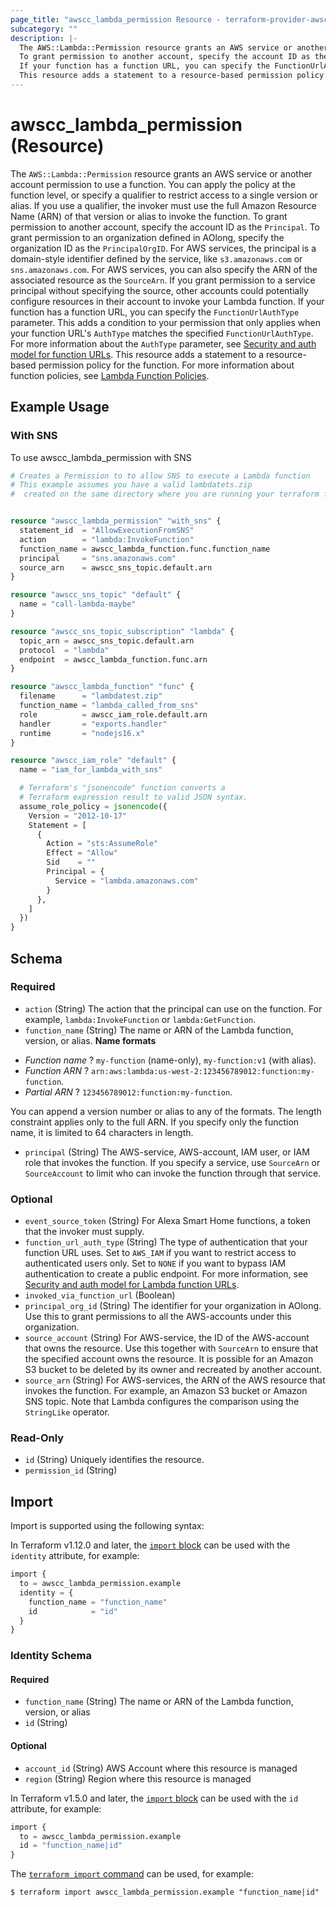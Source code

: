 ```yaml
---
page_title: "awscc_lambda_permission Resource - terraform-provider-awscc"
subcategory: ""
description: |-
  The AWS::Lambda::Permission resource grants an AWS service or another account permission to use a function. You can apply the policy at the function level, or specify a qualifier to restrict access to a single version or alias. If you use a qualifier, the invoker must use the full Amazon Resource Name (ARN) of that version or alias to invoke the function.
  To grant permission to another account, specify the account ID as the Principal. To grant permission to an organization defined in AOlong, specify the organization ID as the PrincipalOrgID. For AWS services, the principal is a domain-style identifier defined by the service, like s3.amazonaws.com or sns.amazonaws.com. For AWS services, you can also specify the ARN of the associated resource as the SourceArn. If you grant permission to a service principal without specifying the source, other accounts could potentially configure resources in their account to invoke your Lambda function.
  If your function has a function URL, you can specify the FunctionUrlAuthType parameter. This adds a condition to your permission that only applies when your function URL's AuthType matches the specified FunctionUrlAuthType. For more information about the AuthType parameter, see Security and auth model for function URLs https://docs.aws.amazon.com/lambda/latest/dg/urls-auth.html.
  This resource adds a statement to a resource-based permission policy for the function. For more information about function policies, see Lambda Function Policies https://docs.aws.amazon.com/lambda/latest/dg/access-control-resource-based.html.
---
```


# awscc_lambda_permission (Resource)

The ``AWS::Lambda::Permission`` resource grants an AWS service or another account permission to use a function. You can apply the policy at the function level, or specify a qualifier to restrict access to a single version or alias. If you use a qualifier, the invoker must use the full Amazon Resource Name (ARN) of that version or alias to invoke the function.
 To grant permission to another account, specify the account ID as the ``Principal``. To grant permission to an organization defined in AOlong, specify the organization ID as the ``PrincipalOrgID``. For AWS services, the principal is a domain-style identifier defined by the service, like ``s3.amazonaws.com`` or ``sns.amazonaws.com``. For AWS services, you can also specify the ARN of the associated resource as the ``SourceArn``. If you grant permission to a service principal without specifying the source, other accounts could potentially configure resources in their account to invoke your Lambda function.
 If your function has a function URL, you can specify the ``FunctionUrlAuthType`` parameter. This adds a condition to your permission that only applies when your function URL's ``AuthType`` matches the specified ``FunctionUrlAuthType``. For more information about the ``AuthType`` parameter, see [Security and auth model for function URLs](https://docs.aws.amazon.com/lambda/latest/dg/urls-auth.html).
 This resource adds a statement to a resource-based permission policy for the function. For more information about function policies, see [Lambda Function Policies](https://docs.aws.amazon.com/lambda/latest/dg/access-control-resource-based.html).

## Example Usage

### With SNS

To use awscc_lambda_permission with SNS

```terraform
# Creates a Permission to to allow SNS to execute a Lambda function
# This example assumes you have a valid lambdatets.zip 
#  created on the same directory where you are running your terraform file


resource "awscc_lambda_permission" "with_sns" {
  statement_id  = "AllowExecutionFromSNS"
  action        = "lambda:InvokeFunction"
  function_name = awscc_lambda_function.func.function_name
  principal     = "sns.amazonaws.com"
  source_arn    = awscc_sns_topic.default.arn
}

resource "awscc_sns_topic" "default" {
  name = "call-lambda-maybe"
}

resource "awscc_sns_topic_subscription" "lambda" {
  topic_arn = awscc_sns_topic.default.arn
  protocol  = "lambda"
  endpoint  = awscc_lambda_function.func.arn
}

resource "awscc_lambda_function" "func" {
  filename      = "lambdatest.zip"
  function_name = "lambda_called_from_sns"
  role          = awscc_iam_role.default.arn
  handler       = "exports.handler"
  runtime       = "nodejs16.x"
}

resource "awscc_iam_role" "default" {
  name = "iam_for_lambda_with_sns"

  # Terraform's "jsonencode" function converts a
  # Terraform expression result to valid JSON syntax.
  assume_role_policy = jsonencode({
    Version = "2012-10-17"
    Statement = [
      {
        Action = "sts:AssumeRole"
        Effect = "Allow"
        Sid    = ""
        Principal = {
          Service = "lambda.amazonaws.com"
        }
      },
    ]
  })
}
```


<!-- schema generated by tfplugindocs -->
## Schema

### Required

- `action` (String) The action that the principal can use on the function. For example, ``lambda:InvokeFunction`` or ``lambda:GetFunction``.
- `function_name` (String) The name or ARN of the Lambda function, version, or alias.
  **Name formats**
 +  *Function name* ? ``my-function`` (name-only), ``my-function:v1`` (with alias).
  +  *Function ARN* ? ``arn:aws:lambda:us-west-2:123456789012:function:my-function``.
  +  *Partial ARN* ? ``123456789012:function:my-function``.
  
 You can append a version number or alias to any of the formats. The length constraint applies only to the full ARN. If you specify only the function name, it is limited to 64 characters in length.
- `principal` (String) The AWS-service, AWS-account, IAM user, or IAM role that invokes the function. If you specify a service, use ``SourceArn`` or ``SourceAccount`` to limit who can invoke the function through that service.

### Optional

- `event_source_token` (String) For Alexa Smart Home functions, a token that the invoker must supply.
- `function_url_auth_type` (String) The type of authentication that your function URL uses. Set to ``AWS_IAM`` if you want to restrict access to authenticated users only. Set to ``NONE`` if you want to bypass IAM authentication to create a public endpoint. For more information, see [Security and auth model for Lambda function URLs](https://docs.aws.amazon.com/lambda/latest/dg/urls-auth.html).
- `invoked_via_function_url` (Boolean)
- `principal_org_id` (String) The identifier for your organization in AOlong. Use this to grant permissions to all the AWS-accounts under this organization.
- `source_account` (String) For AWS-service, the ID of the AWS-account that owns the resource. Use this together with ``SourceArn`` to ensure that the specified account owns the resource. It is possible for an Amazon S3 bucket to be deleted by its owner and recreated by another account.
- `source_arn` (String) For AWS-services, the ARN of the AWS resource that invokes the function. For example, an Amazon S3 bucket or Amazon SNS topic.
 Note that Lambda configures the comparison using the ``StringLike`` operator.

### Read-Only

- `id` (String) Uniquely identifies the resource.
- `permission_id` (String)

## Import

Import is supported using the following syntax:

In Terraform v1.12.0 and later, the [`import` block](https://developer.hashicorp.com/terraform/language/import) can be used with the `identity` attribute, for example:

```terraform
import {
  to = awscc_lambda_permission.example
  identity = {
    function_name = "function_name"
    id            = "id"
  }
}
```

<!-- schema generated by tfplugindocs -->
### Identity Schema

#### Required

- `function_name` (String) The name or ARN of the Lambda function, version, or alias
- `id` (String)

#### Optional

- `account_id` (String) AWS Account where this resource is managed
- `region` (String) Region where this resource is managed

In Terraform v1.5.0 and later, the [`import` block](https://developer.hashicorp.com/terraform/language/import) can be used with the `id` attribute, for example:

```terraform
import {
  to = awscc_lambda_permission.example
  id = "function_name|id"
}
```

The [`terraform import` command](https://developer.hashicorp.com/terraform/cli/commands/import) can be used, for example:

```shell
$ terraform import awscc_lambda_permission.example "function_name|id"
```